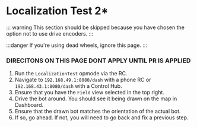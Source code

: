 # Localization Test 2\*

<HideAyudeWrapper :skipIfDriveEncoders="true">
::: warning
This section should be skipped because you have chosen the option not to use drive encoders.
:::
</HideAyudeWrapper>

:::danger
If you're using dead wheels, ignore this page.
:::

### DIRECITONS ON THIS PAGE DONT APPLY UNTIL PR IS APPLIED

1. Run the `LocalizationTest` opmode via the RC.
2. Navigate to `192.168.49.1:8080/dash` with a phone RC or `192.168.43.1:8080/dash` with a Control Hub.
3. Ensure that you have the `Field` view selected in the top right.
4. Drive the bot around. You should see it being drawn on the map in Dashboard.
5. Ensure that the drawn bot matches the orientation of the actual bot.
6. If so, go ahead. If not, you will need to go back and fix a previous step.
